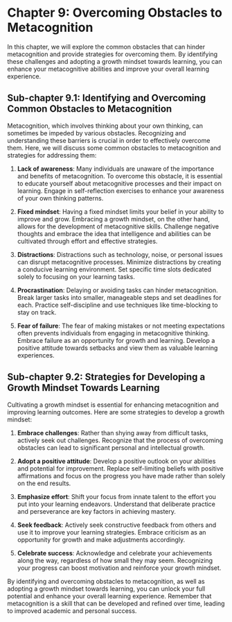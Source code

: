 Chapter 9: Overcoming Obstacles to Metacognition
================================================

In this chapter, we will explore the common obstacles that can hinder metacognition and provide strategies for overcoming them. By identifying these challenges and adopting a growth mindset towards learning, you can enhance your metacognitive abilities and improve your overall learning experience.

Sub-chapter 9.1: Identifying and Overcoming Common Obstacles to Metacognition
-----------------------------------------------------------------------------

Metacognition, which involves thinking about your own thinking, can sometimes be impeded by various obstacles. Recognizing and understanding these barriers is crucial in order to effectively overcome them. Here, we will discuss some common obstacles to metacognition and strategies for addressing them:

1. **Lack of awareness**: Many individuals are unaware of the importance and benefits of metacognition. To overcome this obstacle, it is essential to educate yourself about metacognitive processes and their impact on learning. Engage in self-reflection exercises to enhance your awareness of your own thinking patterns.

2. **Fixed mindset**: Having a fixed mindset limits your belief in your ability to improve and grow. Embracing a growth mindset, on the other hand, allows for the development of metacognitive skills. Challenge negative thoughts and embrace the idea that intelligence and abilities can be cultivated through effort and effective strategies.

3. **Distractions**: Distractions such as technology, noise, or personal issues can disrupt metacognitive processes. Minimize distractions by creating a conducive learning environment. Set specific time slots dedicated solely to focusing on your learning tasks.

4. **Procrastination**: Delaying or avoiding tasks can hinder metacognition. Break larger tasks into smaller, manageable steps and set deadlines for each. Practice self-discipline and use techniques like time-blocking to stay on track.

5. **Fear of failure**: The fear of making mistakes or not meeting expectations often prevents individuals from engaging in metacognitive thinking. Embrace failure as an opportunity for growth and learning. Develop a positive attitude towards setbacks and view them as valuable learning experiences.

Sub-chapter 9.2: Strategies for Developing a Growth Mindset Towards Learning
----------------------------------------------------------------------------

Cultivating a growth mindset is essential for enhancing metacognition and improving learning outcomes. Here are some strategies to develop a growth mindset:

1. **Embrace challenges**: Rather than shying away from difficult tasks, actively seek out challenges. Recognize that the process of overcoming obstacles can lead to significant personal and intellectual growth.

2. **Adopt a positive attitude**: Develop a positive outlook on your abilities and potential for improvement. Replace self-limiting beliefs with positive affirmations and focus on the progress you have made rather than solely on the end results.

3. **Emphasize effort**: Shift your focus from innate talent to the effort you put into your learning endeavors. Understand that deliberate practice and perseverance are key factors in achieving mastery.

4. **Seek feedback**: Actively seek constructive feedback from others and use it to improve your learning strategies. Embrace criticism as an opportunity for growth and make adjustments accordingly.

5. **Celebrate success**: Acknowledge and celebrate your achievements along the way, regardless of how small they may seem. Recognizing your progress can boost motivation and reinforce your growth mindset.

By identifying and overcoming obstacles to metacognition, as well as adopting a growth mindset towards learning, you can unlock your full potential and enhance your overall learning experience. Remember that metacognition is a skill that can be developed and refined over time, leading to improved academic and personal success.
